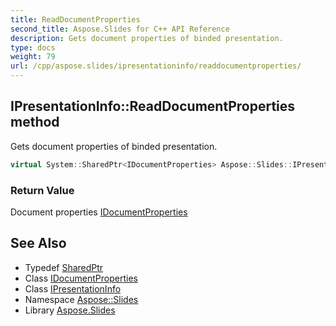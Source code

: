 ```yaml
---
title: ReadDocumentProperties
second_title: Aspose.Slides for C++ API Reference
description: Gets document properties of binded presentation.
type: docs
weight: 79
url: /cpp/aspose.slides/ipresentationinfo/readdocumentproperties/
---
```

## IPresentationInfo::ReadDocumentProperties method


Gets document properties of binded presentation.

```cpp
virtual System::SharedPtr<IDocumentProperties> Aspose::Slides::IPresentationInfo::ReadDocumentProperties()=0
```


### Return Value

Document properties [IDocumentProperties](../../idocumentproperties/)

## See Also

* Typedef [SharedPtr](../../../system/sharedptr/)
* Class [IDocumentProperties](../../idocumentproperties/)
* Class [IPresentationInfo](../)
* Namespace [Aspose::Slides](../../)
* Library [Aspose.Slides](../../../)
